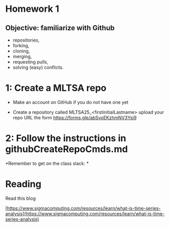 # Homework 1


## Objective: familiarize with Github 
- repositories, 
- forking, 
- cloning, 
- merging, 
- requesting pulls, 
- solving (easy) conflicts.


# 1: Create a MLTSA repo
- Make an account on GitHub if you do not have one yet

- Create a repository called MLTSA25_\<firstinitialLastname\>
upload your repo URL the form https://forms.gle/abSvoEKzhmNV3Ysi9 
  
# 2: Follow the instructions in githubCreateRepoCmds.md

*Remember to get on the class slack: *



# Reading 
Read this blog

[https://www.sigmacomputing.com/resources/learn/what-is-time-series-analysis](https://www.sigmacomputing.com/resources/learn/what-is-time-series-analysis)

